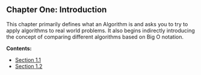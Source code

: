## Chapter One: Introduction

This chapter primarily defines what an Algorithm is and asks you to try to apply algorithms to real world problems. It also begins indirectly introducing the concept of comparing different algorithms based on Big O notation.

**Contents:**
- [Section 1.1](#)
- [Section 1.2](#)
